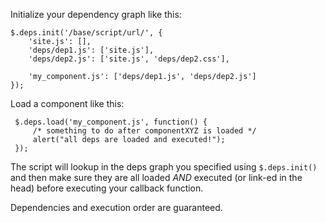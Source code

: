 Initialize your dependency graph like this:

    $.deps.init('/base/script/url/', {
        'site.js': [],
        'deps/dep1.js': ['site.js'],
        'deps/dep2.js': ['site.js', 'deps/dep2.css'],
		
        'my_component.js': ['deps/dep1.js', 'deps/dep2.js']
    });
    
 Load a component like this:
 
     $.deps.load('my_component.js', function() {
         /* something to do after componentXYZ is loaded */
         alert("all deps are loaded and executed!");
     });
     
The script will lookup in the deps graph you specified using `$.deps.init()` and then make sure they are all loaded *AND* executed (or link-ed in the head) before executing your callback function.

Dependencies and execution order are guaranteed.